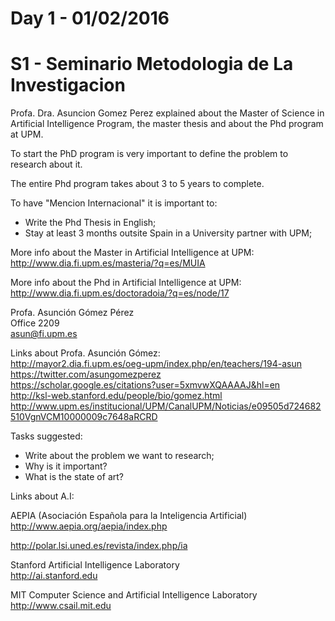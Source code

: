 # Day 1 - 01/02/2016

# S1 - Seminario Metodologia de La Investigacion

Profa. Dra. Asuncion Gomez Perez explained about the Master of Science in Artificial Intelligence Program, the master thesis and about the Phd program at UPM.<BR>

To start the PhD program is very important to define the problem to research about it.<BR>

The entire Phd program takes about 3 to 5 years to complete.<BR>

To have "Mencion Internacional" it is important to:
* Write the Phd Thesis in English;
* Stay at least 3 months outsite Spain in a University partner with UPM;

More info about the Master in Artificial Intelligence at UPM:<BR>
http://www.dia.fi.upm.es/masteria/?q=es/MUIA<BR>

More info about the Phd in Artificial Intelligence at UPM:<BR>
http://www.dia.fi.upm.es/doctoradoia/?q=es/node/17<BR>

Profa. Asunción Gómez Pérez<BR>
Office 2209<BR>
asun@fi.upm.es <BR>

Links about Profa. Asunción Gómez:<BR>
http://mayor2.dia.fi.upm.es/oeg-upm/index.php/en/teachers/194-asun<BR>
https://twitter.com/asungomezperez<BR>
https://scholar.google.es/citations?user=5xmvwXQAAAAJ&hl=en<BR>
http://ksl-web.stanford.edu/people/bio/gomez.html<BR>
http://www.upm.es/institucional/UPM/CanalUPM/Noticias/e09505d724682510VgnVCM10000009c7648aRCRD<BR>

Tasks suggested:
* Write about the problem we want to research;
* Why is it important?
* What is the state of art?

Links about A.I:<BR>

AEPIA (Asociación Española para la Inteligencia Artificial) <BR>
http://www.aepia.org/aepia/index.php<BR>

http://polar.lsi.uned.es/revista/index.php/ia<BR>

Stanford Artificial Intelligence Laboratory<BR>
http://ai.stanford.edu<BR>

MIT Computer Science and Artificial Intelligence Laboratory<BR>
http://www.csail.mit.edu<BR>
